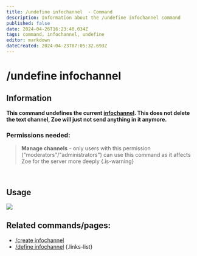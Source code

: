 ```yaml
---
title: /undefine infochannel  - Command
description: Information about the /undefine infochannel command
published: false
date: 2024-04-26T16:23:40.034Z
tags: command, infochannel, undefine
editor: markdown
dateCreated: 2024-04-23T07:05:32.693Z
---
```


# /undefine infochannel
## Information
**This command undefines the current [infochannel](/en/features/infochannel). This does not delete the text channel, Zoe will just not send anything in it anymore.**
<br>

### Permissions needed:
>**Manage channels** - only users with this permission ("moderators"/"administrators") can use this command as it affects Zoe for the server more deeply {.is-warning}

<br>

## Usage
![](/new_undefine_infochannel.gif)
<br>
 
## Related commands/pages:
-   [/create infochannel](/en/commands/infochannel/create)
-   [/define infochannel](/en/commands/infochannel/define)
{.links-list}